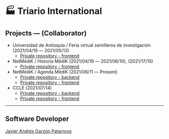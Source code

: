 # :factory: Triario International

## Projects ― (Collaborator)
* Universidad de Antioquia / Feria virtual semilleros de investigación (2021/04/19 ― 2021/05/13)
  - [Private repository - frontend](https://github.com/mauroavargas/udea_app)
* NetMédiK / Historia MédiK (2021/04/19 ― 2021/06/10), (2021/17/15)
  - [Private repository - frontend](https://github.com/nmksoftware/netmedik_v2_app)
* NetMédiK / Agenda MédiK (2021/06/11 ― Present)
  - [Private repository - backend](https://github.com/nmksoftware/agendamedik-api)
  - [Private repository - frontend](https://github.com/nmksoftware/agendamedik-app)
* CCLE (2021/07/14)
  - [Private repository - backend](https://github.com/nmkdarango/conectandonos_api)
  - [Private repository - frontend](https://github.com/nmkdarango/conectandonos_app_v2)
- - -
## Software Developer
[Javier Andrés Garzón Patarroyo](https://www.javierandresgp.com)
